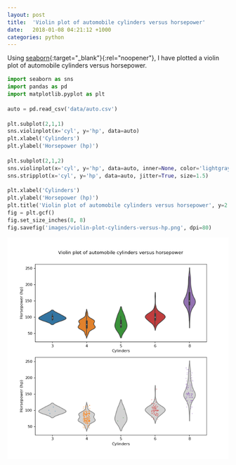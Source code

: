 ```yaml
---
layout: post
title:  'Violin plot of automobile cylinders versus horsepower'
date:   2018-01-08 04:21:12 +1000
categories: python
---
```


Using [seaborn](https://seaborn.pydata.org/){:target="_blank"}{:rel="noopener"}, I have plotted a violin plot of automobile cylinders versus horsepower.

```python
import seaborn as sns
import pandas as pd
import matplotlib.pyplot as plt

auto = pd.read_csv('data/auto.csv')

plt.subplot(2,1,1)
sns.violinplot(x='cyl', y='hp', data=auto)
plt.xlabel('Cylinders')
plt.ylabel('Horsepower (hp)')

plt.subplot(2,1,2)
sns.violinplot(x='cyl', y='hp', data=auto, inner=None, color='lightgray')
sns.stripplot(x='cyl', y='hp', data=auto, jitter=True, size=1.5)

plt.xlabel('Cylinders')
plt.ylabel('Horsepower (hp)')
plt.title('Violin plot of automobile cylinders versus horsepower', y=2.3)
fig = plt.gcf()
fig.set_size_inches(8, 8)
fig.savefig('images/violin-plot-cylinders-versus-hp.png', dpi=80)
```

![Violin plot of automobile cylinders versus horsepower](/images/violin-plot-cylinders-versus-hp.png)

